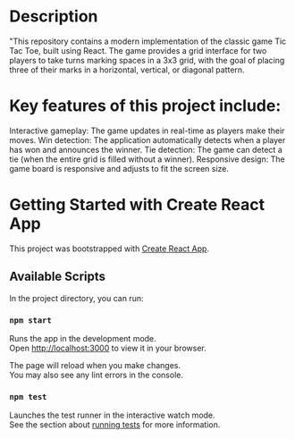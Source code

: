 # Description 
"This repository contains a modern implementation of the classic game Tic Tac Toe, built using React. The game provides a grid interface for two players to take turns marking spaces in a 3x3 grid, with the goal of placing three of their marks in a horizontal, vertical, or diagonal pattern.

# Key features of this project include:

Interactive gameplay: The game updates in real-time as players make their moves.
Win detection: The application automatically detects when a player has won and announces the winner.
Tie detection: The game can detect a tie (when the entire grid is filled without a winner).
Responsive design: The game board is responsive and adjusts to fit the screen size.

# Getting Started with Create React App

This project was bootstrapped with [Create React App](https://github.com/facebook/create-react-app).

## Available Scripts

In the project directory, you can run:

### `npm start`

Runs the app in the development mode.\
Open [http://localhost:3000](http://localhost:3000) to view it in your browser.

The page will reload when you make changes.\
You may also see any lint errors in the console.

### `npm test`

Launches the test runner in the interactive watch mode.\
See the section about [running tests](https://facebook.github.io/create-react-app/docs/running-tests) for more information.

